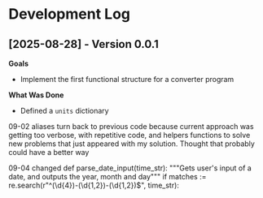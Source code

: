 # Development Log

## [2025-08-28] - Version 0.0.1

**Goals**
- Implement the first functional structure for a converter program

**What Was Done**
- Defined a `units` dictionary

09-02
aliases
turn back to previous code because current approach was getting too verbose, with repetitive code, and helpers functions to solve new problems that just appeared with my solution.
Thought that probably could have a better way


09-04
changed
def parse_date_input(time_str):
    """Gets user's input of a date, and outputs the year, month and day"""
    if matches := re.search(r"^(\d{4})-(\d{1,2})-(\d{1,2})$", time_str):
